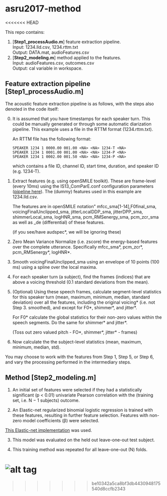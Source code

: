 # asru2017-method
<<<<<<< HEAD

This repo contains:
1. [**Step1_processAudio.m**] feature extraction pipeline.<br>
   Input: 1234.lld.csv, 1234.rttm.txt<br>
   Output: DATA.mat, audioFeatures.csv<br>
2. [**Step2_modeling.m**] method applied to the features.<br>
   Input: audioFeatures.csv, outcomes.csv<br>
   Output: cal variable in workspace.<br>

## Feature extraction pipeline [**Step1_processAudio.m**]
The acoustic feature extraction pipeline is as follows, with the steps also denoted in the code itself:

0. It is assumed that you have timestamps for each speaker turn. This could be manually generated or through some automatic diarization pipeline. This example uses a file in the RTTM format (1234.rttm.txt).
   
   An RTTM file has the following format:
   
   ```
   SPEAKER 1234 1 0000.00 001.00 <NA> <NA> 1234-T <NA>
   SPEAKER 1234 1 0001.00 001.00 <NA> <NA> 1234-P <NA>
   SPEAKER 1234 1 0002.00 001.50 <NA> <NA> 1234-P <NA>
   ```
   which contains a file ID, channel ID, start time, duration, and speaker ID (e.g. 1234-T). 

1. Extract features (e.g. using openSMILE toolkit). These are frame-level (every 10ms) using the IS13_ComParE.conf configuration parameters ([pipeline here](https://github.com/talhanai/acousticfeatures-fhs)). The (dummy) features used in this example are 1234.lld.csv.

   The features are in openSMILE notation" mfcc_sma[1-14],F0final_sma, voicingFinalUnclipped_sma, jitterLocalDDP_sma, jitterDPP_sma, shimmerLocal_sma, logHNR_sma, pcm_RMSenergy_sma, pcm_zcr_sma as well as \_de (differential) of these features. 
   
   (if you see/have audspec\*, we will be ignoring these)

2. Zero Mean Variance Normalize (i.e. zscore) the energy-based features over the complete utterance. Specifically mfcc_sma\*, pcm_zcr\*, pcm_RMSenergy\*, logHNR*.

3. Smooth voicingFinalUnclipped_sma using an envelope of 10 points (100 ms) using a spline over the local maxima.

4. For each speaker turn (a subject), find the frames (indices) that are above a voicing threshold (0.1 standard deviations from the mean).

5. (Optional) Using these speech frames, calculate segment-level statistics for this speaker turn (mean, maximum, minimum, median, standard deviation) over all the features, including the original voicing\* (i.e. not Step 3. smoothed), and except for F0\*, shimmer\*, and jitter\*.

   For F0\* calculate the global statistics for their non-zero values within the speech segments. Do the same for shimmer\* and jitter\*.
   
   (Toss out zero valued pitch - FO\*, shimmer\*, jitter\* - frames)

6. Now calculate the the subject-level statistics (mean, maximum, minimum, median, std).

You may choose to work with the features from Step 1, Step 5, or Step 6, and vary the processing performed in the intermediary steps.

## Method [**Step2_modeling.m**]

1. An initial set of features were selected if they had a statistically significant (p < 0.01) univariate Pearson correlation with the (training set, i.e. N − 1 subjects) outcome. 

2.  An Elastic-net regularized binomial logistic regression is trained with these features, resulting in further feature selection. Features with non-zero model coefficients (β) were selected. 

   [This Elastic-net implementation](https://web.stanford.edu/~hastie/glmnet_matlab/) was used.  

3. This model was evaluated on the held out leave-one-out test subject. 

4. This training method was repeated for all leave-one-out (N) folds.

![alt tag](https://github.mit.edu/tuka/asru2017-method/blob/master/DiagramFeature.png?raw=true)
=======
>>>>>>> be10342a5ca8bf3db4430948175540d8ccfb2343
